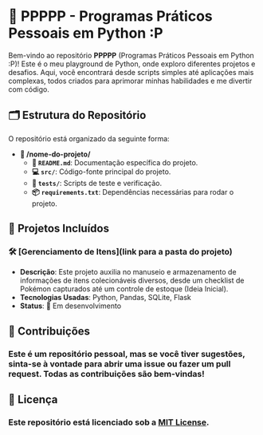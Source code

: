 # 🎉 PPPPP - Programas Práticos Pessoais em Python :P

Bem-vindo ao repositório **PPPPP** (Programas Práticos Pessoais em Python :P)! Este é o meu playground de Python, onde exploro diferentes projetos e desafios. Aqui, você encontrará desde scripts simples até aplicações mais complexas, todos criados para aprimorar minhas habilidades e me divertir com código.

## 🗂️ Estrutura do Repositório

O repositório está organizado da seguinte forma:

- **📁 /nome-do-projeto/**
  - **📜 `README.md`**: Documentação específica do projeto.
  - **💻 `src/`**: Código-fonte principal do projeto.
  - **🧪 `tests/`**: Scripts de teste e verificação.
  - **📦 `requirements.txt`**: Dependências necessárias para rodar o projeto.

## 🚀 Projetos Incluídos

### 🛠️ [Gerenciamento de Itens](link para a pasta do projeto)
- **Descrição**: Este projeto auxilia no manuseio e armazenamento de informações de itens colecionáveis diversos, desde um checklist de Pokémon capturados até um controle de estoque (Ideia Inicial).
- **Tecnologias Usadas**: Python, Pandas, SQLite, Flask
- **Status**: 🚧 Em desenvolvimento 

## 🤝 Contribuições
### Este é um repositório pessoal, mas se você tiver sugestões, sinta-se à vontade para abrir uma issue ou fazer um pull request. Todas as contribuições são bem-vindas!

## 📄 Licença
### Este repositório está licenciado sob a [MIT License](https://github.com/Zaldef/5P/blob/Zaldef-patch-1/LICENSE).
